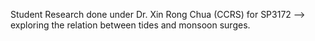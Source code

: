 Student Research done under Dr. Xin Rong Chua (CCRS) for SP3172 --> exploring the relation between tides and monsoon surges. 

